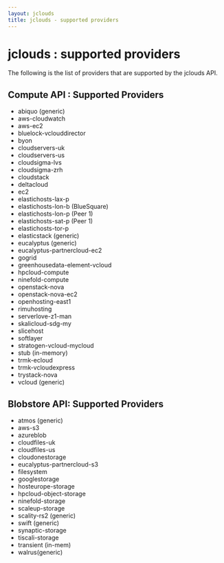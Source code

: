```yaml
---
layout: jclouds
title: jclouds - supported providers
---
```

# jclouds : supported providers

The following is the list of providers that are supported by the jclouds API.


## Compute API : Supported Providers 
 * abiquo (generic)
 * aws-cloudwatch
 * aws-ec2
 * bluelock-vclouddirector
 * byon
 * cloudservers-uk
 * cloudservers-us
 * cloudsigma-lvs
 * cloudsigma-zrh
 * cloudstack
 * deltacloud
 * ec2
 * elastichosts-lax-p
 * elastichosts-lon-b (BlueSquare)
 * elastichosts-lon-p (Peer 1)
 * elastichosts-sat-p (Peer 1)
 * elastichosts-tor-p 
 * elasticstack (generic)
 * eucalyptus (generic)
 * eucalyptus-partnercloud-ec2
 * gogrid
 * greenhousedata-element-vcloud
 * hpcloud-compute
 * ninefold-compute
 * openstack-nova
 * openstack-nova-ec2
 * openhosting-east1
 * rimuhosting
 * serverlove-z1-man
 * skalicloud-sdg-my
 * slicehost
 * softlayer
 * stratogen-vcloud-mycloud
 * stub (in-memory)
 * trmk-ecloud
 * trmk-vcloudexpress
 * trystack-nova
 * vcloud (generic)



## Blobstore API: Supported Providers
 * atmos (generic)
 * aws-s3
 * azureblob 
 * cloudfiles-uk 
 * cloudfiles-us 
 * cloudonestorage
 * eucalyptus-partnercloud-s3
 * filesystem
 * googlestorage
 * hosteurope-storage
 * hpcloud-object-storage
 * ninefold-storage
 * scaleup-storage
 * scality-rs2 (generic)
 * swift (generic)
 * synaptic-storage
 * tiscali-storage
 * transient (in-mem)
 * walrus(generic)

